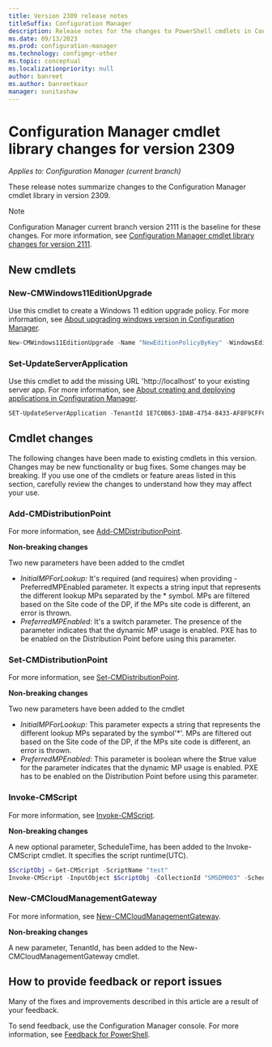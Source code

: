 ```yaml
---
title: Version 2309 release notes
titleSuffix: Configuration Manager
description: Release notes for the changes to PowerShell cmdlets in Configuration Manager version 2309.
ms.date: 09/13/2023
ms.prod: configuration-manager
ms.technology: configmgr-other
ms.topic: conceptual
ms.localizationpriority: null
author: banreet
ms.author: banreetkaur
manager: sunitashaw
---
```


# Configuration Manager cmdlet library changes for version 2309

*Applies to: Configuration Manager (current branch)*

These release notes summarize changes to the Configuration Manager cmdlet library in version 2309.

> [!NOTE]
> Configuration Manager current branch version 2111 is the baseline for these changes. For more information, see [Configuration Manager cmdlet library changes for version 2111](2111-release-notes.md).

<!--
## Module changes
 -->

## New cmdlets 

<!-- - [<cmdlet>](/powershell/module/configurationmanager/): -->
### New-CMWindows11EditionUpgrade

Use this cmdlet to create a Windows 11 edition upgrade policy. For more information, see [About upgrading windows version in Configuration Manager](/mem/configmgr/compliance/deploy-use/upgrade-windows-version).

```powershell
New-CMWindows11EditionUpgrade -Name "NewEditionPolicyByKey" -WindowsEdition Windows11Enterprise -ProductKey "123ab-cd456-789ef-2j3k4-0ghi1"
```
### Set-UpdateServerApplication
Use this cmdlet to add the missing URL 'http://localhost' to your existing server app. For more information, see [About creating and deploying applications in Configuration Manager](/mem/configmgr/apps/get-started/create-and-deploy-an-application).

```powershell
SET-UpdateServerApplication -TenantId 1E7C0B63-1DAB-4754-8433-AF8F9CFFCF38
```

## Cmdlet changes
The following changes have been made to existing cmdlets in this version. Changes may be new functionality or bug fixes. Some changes may be breaking. If you use one of the cmdlets or feature areas listed in this section, carefully review the changes to understand how they may affect your use.
<!-- CM Distrbution point cmdlets -->
### Add-CMDistributionPoint
For more information, see [Add-CMDistributionPoint](/powershell/module/configurationmanager/add-cmdistributionpoint).

**Non-breaking changes**

Two new parameters have been added to the cmdlet
 - _InitialMPForLookup:_ It's required (and requires) when providing -PreferredMPEnabled parameter. It expects a string input that represents the different lookup MPs separated by the * symbol. MPs are filtered based on the Site code of the DP, if the MPs site code is different, an error is thrown.
 - _PreferredMPEnabled:_ It's a switch parameter. The presence of the parameter indicates that the dynamic MP usage is enabled. PXE has to be enabled on the Distribution Point before using this parameter.

### Set-CMDistributionPoint
For more information, see [Set-CMDistributionPoint](/powershell/module/configurationmanager/set-cmdistributionpoint).

**Non-breaking changes**

Two new parameters have been added to the cmdlet
- _InitialMPForLookup:_ This parameter expects a string that represents the different lookup MPs separated by the symbol'*'. MPs are filtered out based on the Site code of the DP, if the MPs site code is different, an error is thrown.
- _PreferredMPEnabled:_ This parameter is boolean where the $true value for the parameter indicates that the dynamic MP usage is enabled. PXE has to be enabled on the Distribution Point before using this parameter.

### Invoke-CMScript
For more information, see [Invoke-CMScript](/powershell/module/configurationmanager/invoke-cmscript).

**Non-breaking changes**

A new optional parameter, ScheduleTime, has been added to the Invoke-CMScript cmdlet. It specifies the script runtime(UTC).
```powershell
$ScriptObj = Get-CMScript -ScriptName "test"
Invoke-CMScript -InputObject $ScriptObj -CollectionId "SMSDM003" -ScheduleTime "08/02/2023 07:35:00"
```
### New-CMCloudManagementGateway
For more information, see [New-CMCloudManagementGateway](/powershell/module/configurationmanager/new-cmcloudmanagementgateway).

**Non-breaking changes**

A new parameter, TenantId, has been added to the New-CMCloudManagementGateway cmdlet.  

## How to provide feedback or report issues

Many of the fixes and improvements described in this article are a result of your feedback.

To send feedback, use the Configuration Manager console. For more information, see [Feedback for PowerShell](/mem/configmgr/core/understand/product-feedback#feedback-for-powershell).
